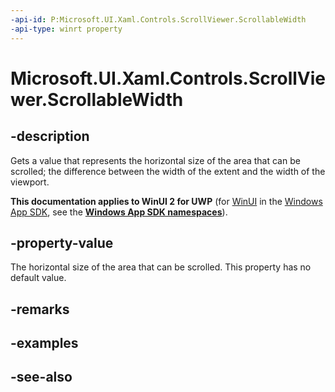 ```yaml
---
-api-id: P:Microsoft.UI.Xaml.Controls.ScrollViewer.ScrollableWidth
-api-type: winrt property
---
```


<!-- Property syntax
public double ScrollableWidth { get; }
-->

# Microsoft.UI.Xaml.Controls.ScrollViewer.ScrollableWidth

## -description
Gets a value that represents the horizontal size of the area that can be scrolled; the difference between the width of the extent and the width of the viewport.

**This documentation applies to WinUI 2 for UWP** (for [WinUI](/windows/apps/winui/winui3/) in the [Windows App SDK](/windows/apps/windows-app-sdk/), see the **[Windows App SDK namespaces](/windows/windows-app-sdk/api/winrt/)**).

## -property-value
The horizontal size of the area that can be scrolled. This property has no default value.

## -remarks

## -examples

## -see-also

